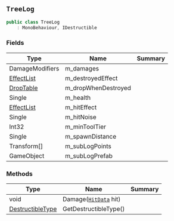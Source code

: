 ## `TreeLog`

```csharp
public class TreeLog
    : MonoBehaviour, IDestructible

```

### Fields

| Type | Name | Summary | 
| --- | --- | --- | 
| DamageModifiers | m_damages |  | 
| [EffectList](./EffectList.md) | m_destroyedEffect |  | 
| [DropTable](./DropTable.md) | m_dropWhenDestroyed |  | 
| Single | m_health |  | 
| [EffectList](./EffectList.md) | m_hitEffect |  | 
| Single | m_hitNoise |  | 
| Int32 | m_minToolTier |  | 
| Single | m_spawnDistance |  | 
| Transform[] | m_subLogPoints |  | 
| GameObject | m_subLogPrefab |  | 


### Methods

| Type | Name | Summary | 
| --- | --- | --- | 
| void | Damage([`HitData`](./HitData.md) hit) |  | 
| [DestructibleType](./DestructibleType.md) | GetDestructibleType() |  | 


